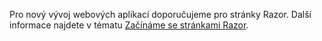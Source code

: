 Pro nový vývoj webových aplikací doporučujeme pro stránky Razor. Další informace najdete v tématu [Začínáme se stránkami Razor](/aspnet/core/tutorials/razor-pages/razor-pages-start).